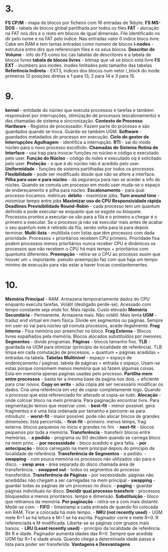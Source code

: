 
# 3.

__FS CP/M__ - mapa de blocos por ficheiro com 16 entradas de 1kbyte.
__FS MS-DOS__ - tabela de blocos global partilhada por todos os files
__FAT__ - alocação na FAT nos dirs e o resto em blocos de igual dimensão. File identificado no dir pelo nome e na FAT pelo indice. Nas entradas valor 0 indice bloco livre. Cabe em RAM e tem tantas entradas como numero de blocos
__i-nodes__ - estrutura entre dirs que referenciam files e os seus blocos.
__Descritor de Volume__ - info do FS como loc cas tabelas de descritores e a tabela de blocos livres
__tabela de blocos livres__ - bitmap que vê se bloco está livre
__FS EXT__ - inumbers aos inodes. inodes limitados pelo tamanho das tabelas
__Referência Indireta__ - EXT3, indices dos blocos num vetor i_block do inode primeiras 12 posições diretas e 1 para 13, 2 para 14 e 3 para 15.

# 9.

__kernel__ - entidade do núcleo que executa processos e tarefas e também responsável por interrupções, otimização de processos (escalonamento) e das chamadas de sistema e sincronização.
__Contexto de Processo__
	__Hardware__ - Registos de processador. Fazem parte do processo e são guardados quando se troca. Guarda-se também UGM.
	__Software__ - guardados metadados do processo em execução.
__Ciclo do gestor de Interrupções__
	__Agulhagem__ - identifica a interrupção.
	__RTI__ - sai do modo núcleo para o novo processo escolhido.
__Chamadas de Sistema__
	__Rotina de Interface__ - usa trap para invocar funções no núcleo e código e executado pelo user.
	__Função do Núcleo__ - código do núleo e executado oq é solicitado pelo user.
__Proteção__ - o que é do núcleo não é acedido pelo user.
__Uniformidade__ - funções de sistema partilhadas por todos os processos.
__Flexibilidade__ - pode ser modificado desde que não se altere a interface.
__Pilha para user e para núcleo__ - dá segurança para nao se aceder a info do núcleo. Quando se comuta um processo em modo user muda-se o espaço de endereçamento e pilha para núcleo.
__Escalonamento__ - para qual processo trocamos. métricas:
	__débito__ - maximizar jobs.
	__Turn around time__ - minimizar tempo entre jobs
	__Maximizar uso do CPU__
	__Responsividade rápida__
	__Deadlines__
	__Previsibilidade__
__Round-Robin__ - cada processo tem um quantum definido e pode executar-se enquanto que se esgote ou bloqueie. Processos prontos a executar-se vão para a fila e o primeiro a chegar é o primeiro a executar. Se o processo já não vai executar mais antes de acabar o seu quantum este é retirado da fila, senão volta para lá para depois terminar.
__Multi-lista__ - multilista com listas que têm processos com dada prioridade. Processos + prioritários recebem CPU primeiro. Prioridade fixa podem processos menos prioritários nunca receber CPU e dinâmicos os processos que não recebem o CPU há mais tempo + prioritários com quantums diferentes.
__Preempção__ - retira-se o CPU ao processo assim que houver um + importante.
pseudo-preempção faz com que haja um tempo mínimo de execução para não estar a haver trocas constantementes. 


# 10.

__Memória Principal__ - RAM. Armazena temporariamente dados do CPU enquanto executa tarefas. Volátil (desligado perde-se). Acessado com tempo constante seja onde for. Mais rápida. Custo elevado
__Memória Secundária__ - Permanente. Armazena mais. Não volátil. Mais lenta
__UGM__ - traduz end virtual em mem física. Divide em segmentos ou páginas.
Sempre em user só vai para núcleo qd comuta processos, acede ilegalmente.
__Frag Interna__ - Fica memória por preencher no bloco.
__Frag Externa__ - Blocos livres espalhados pela memória. Blocos alocados substituídos por menores.
__Segmentos__ - divide programas.
__Páginas__ - blocos tamanho fixo.
__TLB__ - guardada na UGM para otimizar (principio da localidade de referência). TLB limpa em cada comutação de processos. + quantum + páginas acedidas + entradas na tabela.
__Tabelas Multinível__ - espaço = espaço de endereçamento / páginas.
tabela de páginas = entrada x espaço. Usam-se estas porque consomem menos memória que só fazem algumas coisas. Esta em memória apenas páginas usadas pelo processo.
__Partilha mem entre processos__ - basta ter a mesma base da pagina nos dois. + eficiente para criar novos.
__Copy on write__ - adia cópia até ser necessário modificar os dados. Cria uma referência em vez de copiar completamente logo. Quando o processo que está referenciado for alterado aí copia-se tudo.
__Alocação__ - onde colcoar bloco na mem primária. Para paginação encontrar livre.
Para segmentação temos que reservar com:
	- __best-fit__ - menor possível. gera fragmentos e é uma lista ordenada por tamanho e percorre-se para introduzir.
	- __worst-fit__ - maior possível. pode não alocar blocos de grandes dimensões. lista percorrida.
	- __first-fit__ - primeiro. menos tempo, frag externa. blocos pequenos no inicio e grandes no fim.
	- __next-fit__ - blocos pequenos por toda a memória.
__Transferência__ - transferir blocos entre memórias.
	- __a pedido__ - programa ou SO decidem quando se carrega bloco na mem princ.
	- __por necessidade__ - bloco acedido e gera falta.
	- __por antecipação__ - bloco carregado na mem principal depois do principio da localidade de referência.
__Transferência de Segmentos__ - a pedido.
	- __swapping__ - com pouca memória os processos não utilizados vão para o disco.
	- __swap__ __area__ - área separada do disco chamada área de transferência.
	- __swapped out__ - todos os segmentos do processo transferidos.
__Transferência de Páginas__ - por necessidade. páginas não acediddas não chegam a ser carregadas na mem principal
	- __swapping__ - guardar todas as páginas de um processo no disco.
	- __paging__ - guardar páginas individuais no disco.
__Decidir qual processo transferir__ - processos bloqueados e menos prioritários. tempo e dimensão.
__Substituição__ - bloco que retiramos da memória.
__Por paginação__ - retira-se a com mais distante. Mede-se com:
	- __FIFO__ - timestamp a cada entrada de quando foi colocada em RAM. Tirar a colocada há mais tempo.
	- __NRU (not recently used)__ - UGM mete R=1 se há leitura e M=1 se há escrita. Paginador corre e mete R=0. R referenciada e M modificada. Liberta-se as páginas com grupos mais baixos.
	- __LRU (Least recently used)__ - princípio da localidade de referência. Bit R e idade. Paginador aumenta idades das R=0. Sempre que acedida UGM faz R=1 e idade anula. Quando chega a determinada idade passa a lista para poder ser transferida.
__Vantagens e Desvantagens__
